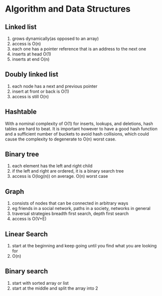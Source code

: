 # Algorithm and Data Structures

## Linked list

1. grows dynamically(as opposed to an array)
2. access is O(n)
3. each one has a pointer reference that is an address to the next one
4. inserts at head O(1)
5. inserts at end O(n)

## Doubly linked list

1. each node has a next and previous pointer
2. insert at front or back is O(1)
3. access is still O(n)

## Hashtable

With a nominal complexity of O(1) for inserts, lookups, and deletions, hash tables are hard to beat. It is important however to have a good hash function and a sufficient number of buckets to avoid hash collisions, which could cause the complexity to degenerate to O(n) worst case.

## Binary tree

1. each element has the left and right child
2. if the left and right are ordered, it is a binary search tree
3. access is O(log(n)) on average. O(n) worst case

## Graph

1. consists of nodes that can be connected in arbitrary ways
2. eg friends in a social network, paths in a society, networks in general
3. traversal strategies breadth first search, depth first search
4. access is O(V+E)

## Linear Search

1. start at the beginning and keep going until you find what you are looking for
2. O(n)

## Binary search

1. start with sorted array or list
2. start at the middle and split the array into 2
